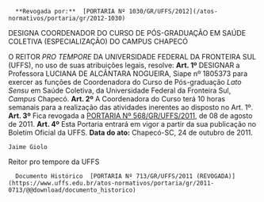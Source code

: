       **Revogada por:**  [PORTARIA Nº 1030/GR/UFFS/2012](/atos-normativos/portaria/gr/2012-1030) 

   DESIGNA COORDENADOR DO CURSO DE PÓS-GRADUAÇÃO EM SAÚDE COLETIVA (ESPECIALIZAÇÃO) DO CAMPUS CHAPECÓ  

 O REITOR *PRO TEMPORE*  DA UNIVERSIDADE FEDERAL DA FRONTEIRA SUL (UFFS), no uso de suas atribuições legais, resolve:   **Art. 1º**  DESIGNAR a Professora LUCIANA DE ALCÂNTARA NOGUEIRA, Siape nº 1805373 para exercer as funções de Coordenadora do Curso de Pós-graduação *Lato Sensu*  em Saúde Coletiva, da Universidade Federal da Fronteira Sul, *Campus*  Chapecó.   **Art. 2º**  A Coordenadora do Curso terá 10 horas semanais para a realização das atividades inerentes ao disposto no Art. 1º.   **Art. 3º**  Fica revogada a [PORTARIA Nº 568/GR/UFFS/2011](https://www.uffs.edu.br/atos-normativos/portaria/gr/2011-0568), de 08 de agosto de 2011.   **Art. 4º**  Esta Portaria entrará em vigor a partir da sua publicação no Boletim Oficial da UFFS.        **Data do ato:** Chapecó-SC, 24 de outubro de 2011.   
 

    Jaime Giolo   
 Reitor pro tempore da UFFS 

      Documento Histórico  [PORTARIA Nº 713/GR/UFFS/2011 (REVOGADA)](https://www.uffs.edu.br/atos-normativos/portaria/gr/2011-0713/@@download/documento_historico)     
      
